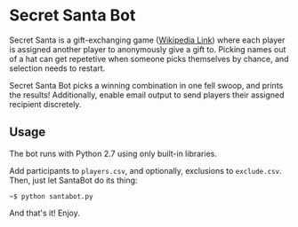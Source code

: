 # Secret Santa Bot

Secret Santa is a gift-exchanging game ([Wikipedia Link](https://en.wikipedia.org/wiki/Secret_Santa)) where each player is assigned another player to anonymously give a gift to. Picking names out of a hat can get repetetive when someone picks themselves by chance, and selection needs to restart.

Secret Santa Bot picks a winning combination in one fell swoop, and prints the results! Additionally, enable email output to send players their assigned recipient discretely. 

## Usage

The bot runs with Python 2.7 using only built-in libraries.

Add participants to `players.csv`, and optionally, exclusions to `exclude.csv`.  
Then, just let SantaBot do its thing:
```
~$ python santabot.py
```
And that's it! Enjoy.